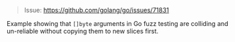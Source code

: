 > Issue: https://github.com/golang/go/issues/71831

Example showing that `[]byte` arguments in Go fuzz testing are colliding and un-reliable without copying them to new slices first.
